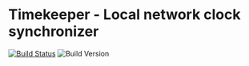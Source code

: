 # Timekeeper - Local network clock synchronizer

[![Build Status](https://travis-ci.com/ruieduardolopes/timekeeper.svg?branch=master)](https://travis-ci.com/ruieduardolopes/timekeeper)
![Build Version](https://img.shields.io/github/tag/ruieduardolopes/timekeeper.svg?label=version)